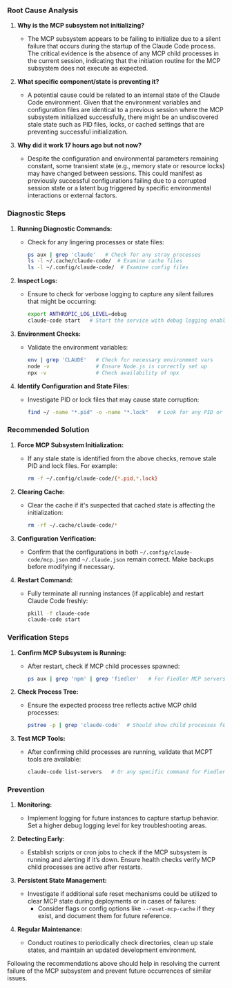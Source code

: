 ### Root Cause Analysis

1. **Why is the MCP subsystem not initializing?**
   - The MCP subsystem appears to be failing to initialize due to a silent failure that occurs during the startup of the Claude Code process. The critical evidence is the absence of any MCP child processes in the current session, indicating that the initiation routine for the MCP subsystem does not execute as expected.

2. **What specific component/state is preventing it?**
   - A potential cause could be related to an internal state of the Claude Code environment. Given that the environment variables and configuration files are identical to a previous session where the MCP subsystem initialized successfully, there might be an undiscovered stale state such as PID files, locks, or cached settings that are preventing successful initialization.

3. **Why did it work 17 hours ago but not now?**
   - Despite the configuration and environmental parameters remaining constant, some transient state (e.g., memory state or resource locks) may have changed between sessions. This could manifest as previously successful configurations failing due to a corrupted session state or a latent bug triggered by specific environmental interactions or external factors.

### Diagnostic Steps

1. **Running Diagnostic Commands:**
   - Check for any lingering processes or state files:
     ```bash
     ps aux | grep 'claude'   # Check for any stray processes
     ls -l ~/.cache/claude-code/  # Examine cache files
     ls -l ~/.config/claude-code/  # Examine config files
     ```

2. **Inspect Logs:**
   - Ensure to check for verbose logging to capture any silent failures that might be occurring:
     ```bash
     export ANTHROPIC_LOG_LEVEL=debug
     claude-code start   # Start the service with debug logging enabled
     ```

3. **Environment Checks:**
   - Validate the environment variables:
     ```bash
     env | grep 'CLAUDE'   # Check for necessary environment vars
     node -v               # Ensure Node.js is correctly set up
     npx -v                # Check availability of npx
     ```

4. **Identify Configuration and State Files:**
   - Investigate PID or lock files that may cause state corruption:
     ```bash
     find ~/ -name "*.pid" -o -name "*.lock"   # Look for any PID or lock files
     ```

### Recommended Solution

1. **Force MCP Subsystem Initialization:**
   - If any stale state is identified from the above checks, remove stale PID and lock files. For example:
     ```bash
     rm -f ~/.config/claude-code/{*.pid,*.lock}
     ```

2. **Clearing Cache:**
   - Clear the cache if it's suspected that cached state is affecting the initialization:
     ```bash
     rm -rf ~/.cache/claude-code/*
     ```

3. **Configuration Verification:**
   - Confirm that the configurations in both `~/.config/claude-code/mcp.json` and `~/.claude.json` remain correct. Make backups before modifying if necessary.

4. **Restart Command:**
   - Fully terminate all running instances (if applicable) and restart Claude Code freshly:
     ```bash
     pkill -f claude-code
     claude-code start
     ```

### Verification Steps

1. **Confirm MCP Subsystem is Running:**
   - After restart, check if MCP child processes spawned:
     ```bash
     ps aux | grep 'npm' | grep 'fiedler'   # For Fiedler MCP servers
     ```

2. **Check Process Tree:**
   - Ensure the expected process tree reflects active MCP child processes:
     ```bash
     pstree -p | grep 'claude-code'  # Should show child processes for MCP servers
     ```

3. **Test MCP Tools:**
   - After confirming child processes are running, validate that MCPT tools are available:
     ```bash
     claude-code list-servers   # Or any specific command for Fiedler tools
     ```

### Prevention

1. **Monitoring:**
   - Implement logging for future instances to capture startup behavior. Set a higher debug logging level for key troubleshooting areas.

2. **Detecting Early:**
   - Establish scripts or cron jobs to check if the MCP subsystem is running and alerting if it’s down. Ensure health checks verify MCP child processes are active after restarts.

3. **Persistent State Management:**
   - Investigate if additional safe reset mechanisms could be utilized to clear MCP state during deployments or in cases of failures:
     - Consider flags or config options like `--reset-mcp-cache` if they exist, and document them for future reference. 

4. **Regular Maintenance:**
   - Conduct routines to periodically check directories, clean up stale states, and maintain an updated development environment.

Following the recommendations above should help in resolving the current failure of the MCP subsystem and prevent future occurrences of similar issues.